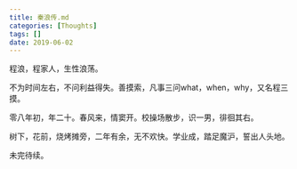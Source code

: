 ```yaml
---
title: 秦浪传.md
categories: [Thoughts]
tags: []
date: 2019-06-02
---
```

程浪，程家人，生性浪荡。

不为时间左右，不问利益得失。善摸索，凡事三问what，when，why，又名程三摸。

零八年初，年二十。春风来，情窦开。校操场散步，识一男，徘徊其右。

树下，花前，烧烤摊旁，二年有余，无不欢快。学业成，踏足魔沪，誓出人头地。

未完待续。



